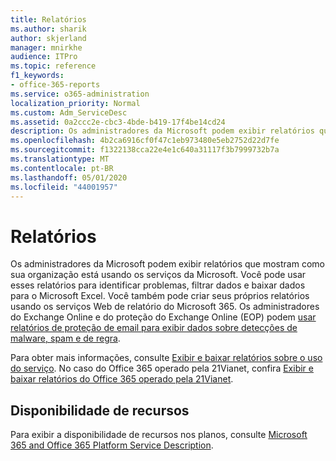 ```yaml
---
title: Relatórios
ms.author: sharik
author: skjerland
manager: mnirkhe
audience: ITPro
ms.topic: reference
f1_keywords:
- office-365-reports
ms.service: o365-administration
localization_priority: Normal
ms.custom: Adm_ServiceDesc
ms.assetid: 0a2ccc2e-cbc3-4bde-b419-17f4be14cd24
description: Os administradores da Microsoft podem exibir relatórios que mostram como sua organização está usando os serviços da Microsoft. Você pode usar esses relatórios para identificar problemas, filtrar dados e baixar dados para o Microsoft Excel. Você também pode criar seus próprios relatórios usando os serviços Web de relatório do Microsoft 365. Os administradores do Exchange Online e do proteção do Exchange Online (EOP) podem usar relatórios de proteção de email para exibir dados sobre detecções de malware, spam e de regra.
ms.openlocfilehash: 4b2ca6916cf0f47c1eb973480e5eb2752d22d7fe
ms.sourcegitcommit: f1322138cca22e4e1c640a31117f3b7999732b7a
ms.translationtype: MT
ms.contentlocale: pt-BR
ms.lasthandoff: 05/01/2020
ms.locfileid: "44001957"
---
```

# <a name="reports"></a>Relatórios

Os administradores da Microsoft podem exibir relatórios que mostram como sua organização está usando os serviços da Microsoft. Você pode usar esses relatórios para identificar problemas, filtrar dados e baixar dados para o Microsoft Excel. Você também pode criar seus próprios relatórios usando os serviços Web de relatório do Microsoft 365. Os administradores do Exchange Online e do proteção do Exchange Online (EOP) podem [usar relatórios de proteção de email para exibir dados sobre detecções de malware, spam e de regra](https://go.microsoft.com/fwlink/p/?LinkId=401102).
  
Para obter mais informações, consulte [Exibir e baixar relatórios sobre o uso do serviço](https://go.microsoft.com/fwlink/p/?LinkID=270182). No caso do Office 365 operado pela 21Vianet, confira [Exibir e baixar relatórios do Office 365 operado pela 21Vianet](https://go.microsoft.com/fwlink/?LinkID=733348&amp;clcid=0x409).
  
## <a name="feature-availability"></a>Disponibilidade de recursos

Para exibir a disponibilidade de recursos nos planos, consulte [Microsoft 365 and Office 365 Platform Service Description](office-365-platform-service-description.md).
  

